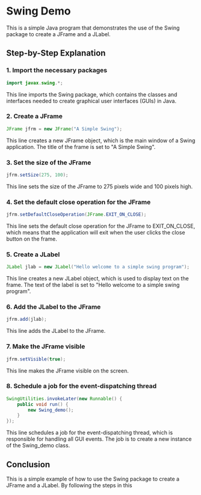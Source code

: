  # Swing Demo

This is a simple Java program that demonstrates the use of the Swing package to create a JFrame and a JLabel.

## Step-by-Step Explanation

### 1. Import the necessary packages

```java
import javax.swing.*;
```

This line imports the Swing package, which contains the classes and interfaces needed to create graphical user interfaces (GUIs) in Java.

### 2. Create a JFrame

```java
JFrame jfrm = new JFrame("A Simple Swing");
```

This line creates a new JFrame object, which is the main window of a Swing application. The title of the frame is set to "A Simple Swing".

### 3. Set the size of the JFrame

```java
jfrm.setSize(275, 100);
```

This line sets the size of the JFrame to 275 pixels wide and 100 pixels high.

### 4. Set the default close operation for the JFrame

```java
jfrm.setDefaultCloseOperation(JFrame.EXIT_ON_CLOSE);
```

This line sets the default close operation for the JFrame to EXIT_ON_CLOSE, which means that the application will exit when the user clicks the close button on the frame.

### 5. Create a JLabel

```java
JLabel jlab = new JLabel("Hello welcome to a simple swing program");
```

This line creates a new JLabel object, which is used to display text on the frame. The text of the label is set to "Hello welcome to a simple swing program".

### 6. Add the JLabel to the JFrame

```java
jfrm.add(jlab);
```

This line adds the JLabel to the JFrame.

### 7. Make the JFrame visible

```java
jfrm.setVisible(true);
```

This line makes the JFrame visible on the screen.

### 8. Schedule a job for the event-dispatching thread

```java
SwingUtilities.invokeLater(new Runnable() {
    public void run() {
        new Swing_demo();
    }
});
```

This line schedules a job for the event-dispatching thread, which is responsible for handling all GUI events. The job is to create a new instance of the Swing_demo class.

## Conclusion

This is a simple example of how to use the Swing package to create a JFrame and a JLabel. By following the steps in this
